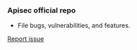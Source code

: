 ### Apisec official repo
 - File bugs, vulnerabilities, and features.
 
[Report issue](https://github.com/apisec-inc/Support/issues)
